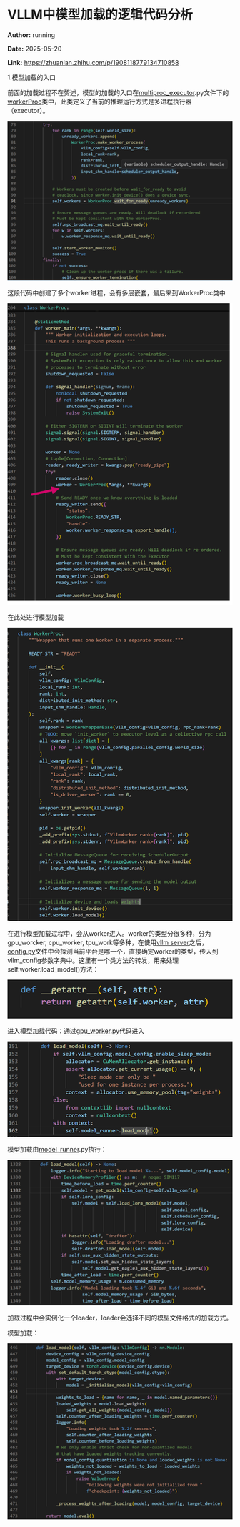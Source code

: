 # VLLM中模型加载的逻辑代码分析

**Author:** running

**Date:** 2025-05-20

**Link:** https://zhuanlan.zhihu.com/p/1908118779134710858

1.模型加载的入口

前面的加载过程不在赘述，模型的加载的入口在[multiproc\_executor](https://zhida.zhihu.com/search?content_id=257957494&content_type=Article&match_order=1&q=multiproc_executor&zhida_source=entity).py文件下的[workerProc](https://zhida.zhihu.com/search?content_id=257957494&content_type=Article&match_order=1&q=workerProc&zhida_source=entity)类中，此类定义了当前的推理运行方式是多进程执行器（executor）。

![](images/v2-1a112c0519f3e9cb9c8274ba5ffb6eb0_1440w_309ba5876ccf.jpg)

这段代码中创建了多个worker进程，会有多层嵌套，最后来到WorkerProc类中

![](images/v2-4e25ed2ccc42e7e30e7115d6b7013296_1440w_234b3f883210.jpg)

在此处进行模型加载

![](images/v2-dc4255c838fee0a2ae79c2a019665879_1440w_62057647ee4b.jpg)

在进行模型加载过程中，会从worker进入。worker的类型分很多种，分为gpu\_worcker, cpu\_worker, tpu\_work等多种，在使用[vllm server](https://zhida.zhihu.com/search?content_id=257957494&content_type=Article&match_order=1&q=vllm+server&zhida_source=entity)之后，[config.py](https://zhida.zhihu.com/search?content_id=257957494&content_type=Article&match_order=1&q=config.py&zhida_source=entity)文件中会探测当前平台是哪一个，直接确定worker的类型，传入到vllm\_config参数字典中。这里有一个类方法的转发，用来处理self.worker.load\_model()方法：

![](images/v2-343b660a39d7713465754ef8d2467654_1440w_86d81490a19c.jpg)

进入模型加载代码：通过[gpu\_worker](https://zhida.zhihu.com/search?content_id=257957494&content_type=Article&match_order=1&q=gpu_worker&zhida_source=entity).py代码进入

![](images/v2-1086da2f70d138504b1f635cb382e975_1440w_95766f55bd01.jpg)

模型加载由[model\_runner](https://zhida.zhihu.com/search?content_id=257957494&content_type=Article&match_order=1&q=model_runner&zhida_source=entity).py执行：

![](images/v2-55b9178b1bf5ba61189b5a25340334a2_1440w_5024273a74f1.jpg)

加载过程中会实例化一个loader，loader会选择不同的模型文件格式的加载方式。

模型加载：

![](images/v2-8fe3dcd2c67344cefa5b0f02f9d8a6bf_1440w_face011e2426.jpg)